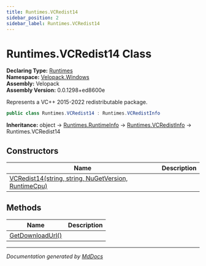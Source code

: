 ```yaml
---
title: Runtimes.VCRedist14
sidebar_position: 2
sidebar_label: Runtimes.VCRedist14
---
```

<!--  
  <auto-generated>   
    The contents of this file were generated by a tool.  
    Changes to this file may be list if the file is regenerated  
  </auto-generated>   
-->

# Runtimes.VCRedist14 Class

**Declaring Type:** [Runtimes](../index.md)  
**Namespace:** [Velopack.Windows](../../index.md)  
**Assembly:** Velopack  
**Assembly Version:** 0.0.1298+ed8600e

 Represents a VC++ 2015\-2022 redistributable package. 

```csharp
public class Runtimes.VCRedist14 : Runtimes.VCRedistInfo
```

**Inheritance:** object → [Runtimes.RuntimeInfo](../RuntimeInfo/index.md) → [Runtimes.VCRedistInfo](../VCRedistInfo/index.md) → Runtimes.VCRedist14

## Constructors

| Name                                                                          | Description |
| ----------------------------------------------------------------------------- | ----------- |
| [VCRedist14(string, string, NuGetVersion, RuntimeCpu)](constructors/index.md) |             |

## Methods

| Name                                          | Description |
| --------------------------------------------- | ----------- |
| [GetDownloadUrl()](methods/GetDownloadUrl.md) |             |

___

*Documentation generated by [MdDocs](https://github.com/ap0llo/mddocs)*
